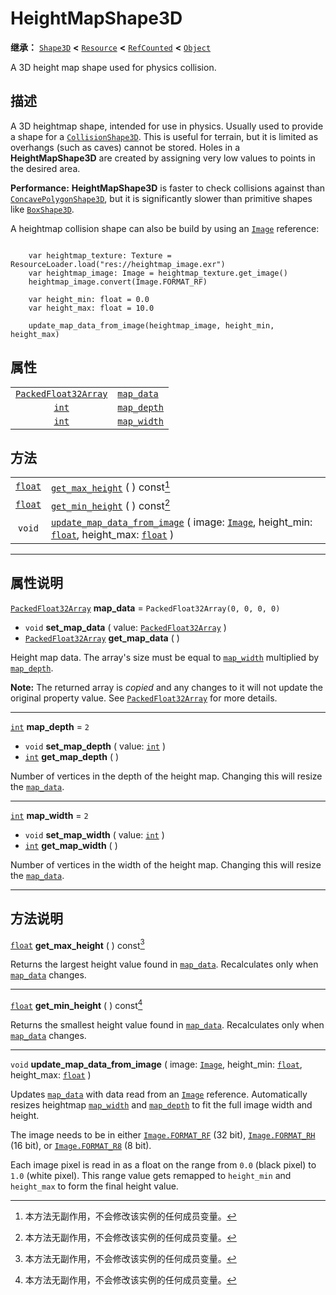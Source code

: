 <!-- ⚠ 请勿编辑本文件 ⚠ -->
<!-- 本文档使用脚本从 WeDot 引擎源码仓库生成。 -->
<!-- 生成脚本：https://github.com/WeDot-Engine/WeDot/tree/master/doc/tools/make_md.py； -->
<!-- 原文件：https://github.com/WeDot-Engine/WeDot/tree/master/doc/classes/HeightMapShape3D.xml。 -->

<div id="_class_heightmapshape3d"></div>

# HeightMapShape3D

**继承：** [`Shape3D`](class_shape3d.md) **<** [`Resource`](class_resource.md) **<** [`RefCounted`](class_refcounted.md) **<** [`Object`](class_object.md)

A 3D height map shape used for physics collision.

## 描述

A 3D heightmap shape, intended for use in physics. Usually used to provide a shape for a [`CollisionShape3D`](class_collisionshape3d.md). This is useful for terrain, but it is limited as overhangs (such as caves) cannot be stored. Holes in a **HeightMapShape3D** are created by assigning very low values to points in the desired area.

 **Performance:** **HeightMapShape3D** is faster to check collisions against than [`ConcavePolygonShape3D`](class_concavepolygonshape3d.md), but it is significantly slower than primitive shapes like [`BoxShape3D`](class_boxshape3d.md).

A heightmap collision shape can also be build by using an [`Image`](class_image.md) reference:



```gdscript

    var heightmap_texture: Texture = ResourceLoader.load("res://heightmap_image.exr")
    var heightmap_image: Image = heightmap_texture.get_image()
    heightmap_image.convert(Image.FORMAT_RF)
    
    var height_min: float = 0.0
    var height_max: float = 10.0
    
    update_map_data_from_image(heightmap_image, height_min, height_max)
```





## 属性

|||
|:-:|:--|
| [`PackedFloat32Array`](class_packedfloat32array.md) | [`map_data`](class_heightmapshape3d.md#class_heightmapshape3d_property_map_data)   | ``PackedFloat32Array(0, 0, 0, 0)`` |
| [`int`](class_int.md)                               | [`map_depth`](class_heightmapshape3d.md#class_heightmapshape3d_property_map_depth) | ``2``                              |
| [`int`](class_int.md)                               | [`map_width`](class_heightmapshape3d.md#class_heightmapshape3d_property_map_width) | ``2``                              |

## 方法

|||
|:-:|:--|
| [`float`](class_float.md) | [`get_max_height`](class_heightmapshape3d.md#class_heightmapshape3d_method_get_max_height) ( ) const[^const]                                                                                                                          |
| [`float`](class_float.md) | [`get_min_height`](class_heightmapshape3d.md#class_heightmapshape3d_method_get_min_height) ( ) const[^const]                                                                                                                          |
| `void`                    | [`update_map_data_from_image`](class_heightmapshape3d.md#class_heightmapshape3d_method_update_map_data_from_image) ( image: [`Image`](class_image.md), height_min: [`float`](class_float.md), height_max: [`float`](class_float.md) ) |

<!-- rst-class:: classref-section-separator -->

---

## 属性说明

<div id="_class_heightmapshape3d_property_map_data"></div>

[`PackedFloat32Array`](class_packedfloat32array.md) **map_data** = ``PackedFloat32Array(0, 0, 0, 0)`` <div id="class_heightmapshape3d_property_map_data"></div>

- `void` **set_map_data** ( value: [`PackedFloat32Array`](class_packedfloat32array.md) )
- [`PackedFloat32Array`](class_packedfloat32array.md) **get_map_data** ( )

Height map data. The array's size must be equal to [`map_width`](class_heightmapshape3d.md#class_heightmapshape3d_property_map_width) multiplied by [`map_depth`](class_heightmapshape3d.md#class_heightmapshape3d_property_map_depth).

**Note:** The returned array is *copied* and any changes to it will not update the original property value. See [`PackedFloat32Array`](class_packedfloat32array.md) for more details.

<!-- rst-class:: classref-item-separator -->

---

<div id="_class_heightmapshape3d_property_map_depth"></div>

[`int`](class_int.md) **map_depth** = ``2`` <div id="class_heightmapshape3d_property_map_depth"></div>

- `void` **set_map_depth** ( value: [`int`](class_int.md) )
- [`int`](class_int.md) **get_map_depth** ( )

Number of vertices in the depth of the height map. Changing this will resize the [`map_data`](class_heightmapshape3d.md#class_heightmapshape3d_property_map_data).

<!-- rst-class:: classref-item-separator -->

---

<div id="_class_heightmapshape3d_property_map_width"></div>

[`int`](class_int.md) **map_width** = ``2`` <div id="class_heightmapshape3d_property_map_width"></div>

- `void` **set_map_width** ( value: [`int`](class_int.md) )
- [`int`](class_int.md) **get_map_width** ( )

Number of vertices in the width of the height map. Changing this will resize the [`map_data`](class_heightmapshape3d.md#class_heightmapshape3d_property_map_data).

<!-- rst-class:: classref-section-separator -->

---

## 方法说明

<div id="_class_heightmapshape3d_method_get_max_height"></div>

[`float`](class_float.md) **get_max_height** ( ) const[^const]<div id="class_heightmapshape3d_method_get_max_height"></div>

Returns the largest height value found in [`map_data`](class_heightmapshape3d.md#class_heightmapshape3d_property_map_data). Recalculates only when [`map_data`](class_heightmapshape3d.md#class_heightmapshape3d_property_map_data) changes.

<!-- rst-class:: classref-item-separator -->

---

<div id="_class_heightmapshape3d_method_get_min_height"></div>

[`float`](class_float.md) **get_min_height** ( ) const[^const]<div id="class_heightmapshape3d_method_get_min_height"></div>

Returns the smallest height value found in [`map_data`](class_heightmapshape3d.md#class_heightmapshape3d_property_map_data). Recalculates only when [`map_data`](class_heightmapshape3d.md#class_heightmapshape3d_property_map_data) changes.

<!-- rst-class:: classref-item-separator -->

---

<div id="_class_heightmapshape3d_method_update_map_data_from_image"></div>

`void` **update_map_data_from_image** ( image: [`Image`](class_image.md), height_min: [`float`](class_float.md), height_max: [`float`](class_float.md) )<div id="class_heightmapshape3d_method_update_map_data_from_image"></div>

Updates [`map_data`](class_heightmapshape3d.md#class_heightmapshape3d_property_map_data) with data read from an [`Image`](class_image.md) reference. Automatically resizes heightmap [`map_width`](class_heightmapshape3d.md#class_heightmapshape3d_property_map_width) and [`map_depth`](class_heightmapshape3d.md#class_heightmapshape3d_property_map_depth) to fit the full image width and height.

The image needs to be in either [`Image.FORMAT_RF`](class_image.md#class_image_constant_format_rf) (32 bit), [`Image.FORMAT_RH`](class_image.md#class_image_constant_format_rh) (16 bit), or [`Image.FORMAT_R8`](class_image.md#class_image_constant_format_r8) (8 bit).

Each image pixel is read in as a float on the range from `0.0` (black pixel) to `1.0` (white pixel). This range value gets remapped to `height_min` and `height_max` to form the final height value.

[^virtual]: 本方法通常需要用户覆盖才能生效。
[^const]: 本方法无副作用，不会修改该实例的任何成员变量。
[^vararg]: 本方法除了能接受在此处描述的参数外，还能够继续接受任意数量的参数。
[^constructor]: 本方法用于构造某个类型。
[^static]: 调用本方法无需实例，可直接使用类名进行调用。
[^operator]: 本方法描述的是使用本类型作为左操作数的有效运算符。
[^bitfield]: 这个值是由下列位标志构成位掩码的整数。
[^void]: 无返回值。
